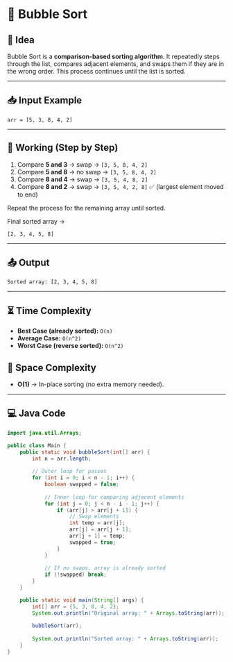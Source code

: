 # 🫧 Bubble Sort

## 📌 Idea

Bubble Sort is a **comparison-based sorting algorithm**.
It repeatedly steps through the list, compares adjacent elements, and swaps them if they are in the wrong order.
This process continues until the list is sorted.

---

## 📥 Input Example

```
arr = [5, 3, 8, 4, 2]
```

---

## 🔄 Working (Step by Step)

1. Compare **5 and 3** → swap → `[3, 5, 8, 4, 2]`
2. Compare **5 and 8** → no swap → `[3, 5, 8, 4, 2]`
3. Compare **8 and 4** → swap → `[3, 5, 4, 8, 2]`
4. Compare **8 and 2** → swap → `[3, 5, 4, 2, 8]` ✅ (largest element moved to end)

Repeat the process for the remaining array until sorted.

Final sorted array →

```
[2, 3, 4, 5, 8]
```

---

## 📤 Output

```
Sorted array: [2, 3, 4, 5, 8]
```

---

## ⏳ Time Complexity

* **Best Case (already sorted):** `O(n)`
* **Average Case:** `O(n^2)`
* **Worst Case (reverse sorted):** `O(n^2)`

## 💾 Space Complexity

* **O(1)** → In-place sorting (no extra memory needed).

---

## 💻 Java Code

```java
import java.util.Arrays;

public class Main {
    public static void bubbleSort(int[] arr) {
        int n = arr.length;
        
        // Outer loop for passes
        for (int i = 0; i < n - 1; i++) {
            boolean swapped = false;
            
            // Inner loop for comparing adjacent elements
            for (int j = 0; j < n - i - 1; j++) {
                if (arr[j] > arr[j + 1]) {
                    // Swap elements
                    int temp = arr[j];
                    arr[j] = arr[j + 1];
                    arr[j + 1] = temp;
                    swapped = true;
                }
            }
            
            // If no swaps, array is already sorted
            if (!swapped) break;
        }
    }

    public static void main(String[] args) {
        int[] arr = {5, 3, 8, 4, 2};
        System.out.println("Original array: " + Arrays.toString(arr));
        
        bubbleSort(arr);
        
        System.out.println("Sorted array: " + Arrays.toString(arr));
    }
}
```

